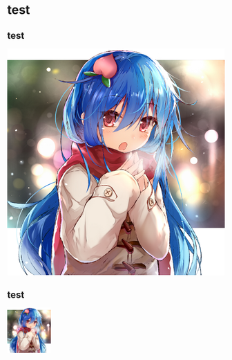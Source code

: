 # test

## test

![tenshi](image/tenshi.jpg)

## test

<img src="image/tenshi.jpg" title="tenshi" alt="tenshi" style="max-width:20%;margin:auto;" />












